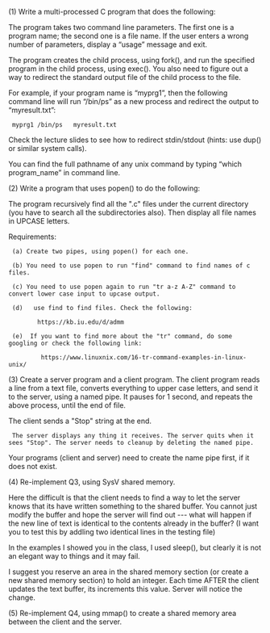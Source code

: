 (1) Write a multi-processed C program that does the following:

The program takes two command line parameters. The first one is a program name; the second one is a file name. If the user enters a wrong number of parameters, display a “usage” message and exit.

The program creates the child process, using fork(), and run the specified program in the child process, using exec(). You also need to figure out a way to redirect the standard output file of the child process to the file.

For example, if your program name is “myprg1”, then the following command line will run “/bin/ps” as a new process and redirect the output to “myresult.txt”:

     myprg1 /bin/ps   myresult.txt

Check the lecture slides to see how to redirect stdin/stdout (hints: use dup() or similar system calls). 

You can find the full pathname of any unix command by typing “which program_name” in command line.

(2) Write a program that uses popen() to do the following:

  The program recursively find all the ".c" files under the current directory (you have to search all the subdirectories also). Then display all file names in UPCASE letters.

   Requirements: 

     (a) Create two pipes, using popen() for each one.

     (b) You need to use popen to run "find" command to find names of c files.

     (c) You need to use popen again to run "tr a-z A-Z" command to convert lower case input to upcase output.

     (d)   use find to find files. Check the following:

            https://kb.iu.edu/d/admm

     (e)  If you want to find more about the "tr" command, do some googling or check the following link: 

             https://www.linuxnix.com/16-tr-command-examples-in-linux-unix/

(3)  Create a server program and a client program.   The client program reads a line from a  text file, converts everything to upper case letters, and send it to the server, using a named pipe. It pauses for 1 second, and repeats the above process, until the end of file.

The client sends a "Stop" string at the end.

     The server displays any thing it receives. The server quits when it sees "Stop". The server needs to cleanup by deleting the named pipe.

Your programs  (client and server) need to create the name pipe first, if it does not exist.

(4)  Re-implement Q3, using SysV shared memory. 

Here the difficult is that the client needs to find a way to let the server knows that its have written something to the shared buffer.  You cannot just modify the buffer and hope the server will find out --- what will happen if the new line of text is identical to the contents already in the buffer? (I want you to test this by addling two identical lines in the testing file)

In the examples I showed you in the class, I used sleep(), but clearly it is not an elegant way to things and it may fail.

I suggest you reserve an area in the shared memory section (or create a new shared memory section) to hold an integer.  Each time AFTER the client updates the text buffer, its increments this value. Server will notice the change.

(5)  Re-implement Q4, using mmap() to create a shared memory area between the client and the server. 
